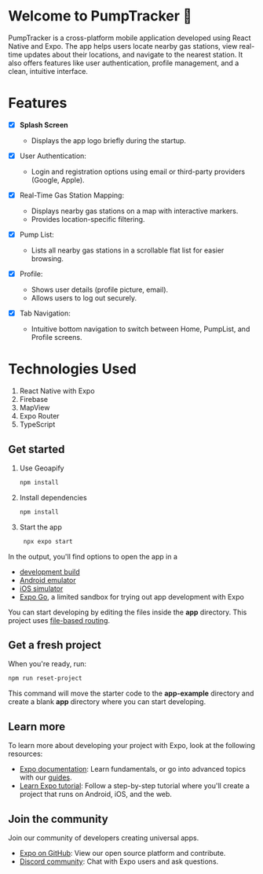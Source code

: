 # Welcome to PumpTracker 👋

PumpTracker is a cross-platform mobile application developed using React Native and Expo. The app helps users locate nearby gas stations, view real-time updates about their locations, and navigate to the nearest station. It also offers features like user authentication, profile management, and a clean, intuitive interface.

# **Features**

- [x] **Splash Screen**
   - Displays the app logo briefly during the startup.

- [x] User Authentication: 
   - Login and registration options using email or third-party providers (Google, Apple).

- [x] Real-Time Gas Station Mapping:
   - Displays nearby gas stations on a map with interactive markers.
   - Provides location-specific filtering.

- [x]  Pump List:
   - Lists all nearby gas stations in a scrollable flat list for easier browsing.

- [x] Profile:
   - Shows user details (profile picture, email).
   - Allows users to log out securely.

- [x] Tab Navigation: 
   - Intuitive bottom navigation to switch between Home, PumpList, and Profile screens.

# **Technologies Used**

1. React Native with Expo
2. Firebase
3. MapView
4. Expo Router
5. TypeScript

## Get started
1. Use Geoapify

   ```bash
   npm install
   ```

2. Install dependencies

   ```bash
   npm install
   ```

3. Start the app

   ```bash
    npx expo start
   ```

In the output, you'll find options to open the app in a

- [development build](https://docs.expo.dev/develop/development-builds/introduction/)
- [Android emulator](https://docs.expo.dev/workflow/android-studio-emulator/)
- [iOS simulator](https://docs.expo.dev/workflow/ios-simulator/)
- [Expo Go](https://expo.dev/go), a limited sandbox for trying out app development with Expo

You can start developing by editing the files inside the **app** directory. This project uses [file-based routing](https://docs.expo.dev/router/introduction).

## Get a fresh project

When you're ready, run:

```bash
npm run reset-project
```

This command will move the starter code to the **app-example** directory and create a blank **app** directory where you can start developing.

## Learn more

To learn more about developing your project with Expo, look at the following resources:

- [Expo documentation](https://docs.expo.dev/): Learn fundamentals, or go into advanced topics with our [guides](https://docs.expo.dev/guides).
- [Learn Expo tutorial](https://docs.expo.dev/tutorial/introduction/): Follow a step-by-step tutorial where you'll create a project that runs on Android, iOS, and the web.

## Join the community

Join our community of developers creating universal apps.

- [Expo on GitHub](https://github.com/expo/expo): View our open source platform and contribute.
- [Discord community](https://chat.expo.dev): Chat with Expo users and ask questions.
